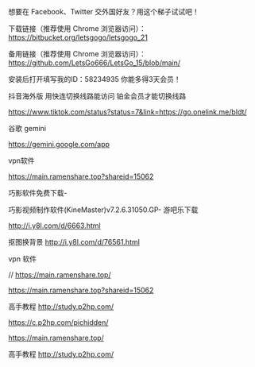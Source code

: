 想要在 Facebook、Twitter 交外国好友？用这个梯子试试吧！

下载链接（推荐使用 Chrome 浏览器访问）：https://bitbucket.org/letsgogo/letsgogo_21

备用链接（推荐使用 Chrome 浏览器访问）：https://github.com/LetsGo666/LetsGo_15/blob/main/

安装后打开填写我的ID：58234935 你能多得3天会员！

抖音海外版 用快连切换线路能访问 铂金会员才能切换线路

https://www.tiktok.com/status?status=7&link=https://go.onelink.me/bIdt/

谷歌 gemini

https://gemini.google.com/app

vpn软件

https://main.ramenshare.top?shareid=15062

巧影软件免费下载-

巧影视频制作软件(KineMaster)v7.2.6.31050.GP- 游吧乐下载

http://i.y8l.com/d/6663.html

抠图换背景 http://i.y8l.com/d/76561.html

vpn 软件

// https://main.ramenshare.top/

https://main.ramenshare.top?shareid=15062

高手教程 http://study.p2hp.com/

https://c.p2hp.com/pichidden/

https://main.ramenshare.top/

高手教程 http://study.p2hp.com/
